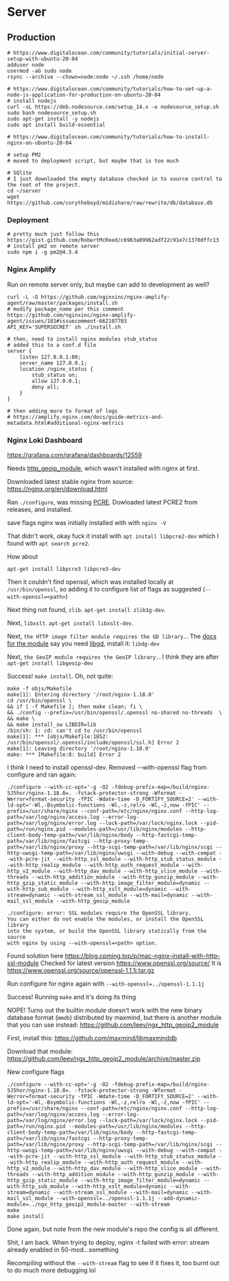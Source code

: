 # Server

## Production

```
# https://www.digitalocean.com/community/tutorials/initial-server-setup-with-ubuntu-20-04
adduser node
usermod -aG sudo node
rsync --archive --chown=node:node ~/.ssh /home/node

# https://www.digitalocean.com/community/tutorials/how-to-set-up-a-node-js-application-for-production-on-ubuntu-20-04
# install nodejs
curl -sL https://deb.nodesource.com/setup_14.x -o nodesource_setup.sh
sudo bash nodesource_setup.sh
sudo apt-get install -y nodejs
sudo apt install build-essential

# https://www.digitalocean.com/community/tutorials/how-to-install-nginx-on-ubuntu-20-04

# setup PM2
# moved to deployment script, but maybe that is too much

# SQlite
# I just downloaded the empty database checked in to source control to the root of the project.
cd ~/server
wget https://github.com/corytheboyd/midishare/raw/rewrite/db/database.db
```

### Deployment

```
# pretty much just follow this https://gist.github.com/RobertMcReed/c6963a09962adf22c91e7c1370dffc13
# install pm2 on remote server
sudo npm i -g pm2@4.5.4
```

### Nginx Amplify

Run on remote server only, but maybe can add to development as well?
```
curl -L -O https://github.com/nginxinc/nginx-amplify-agent/raw/master/packages/install.sh
# modify package_name per this comment https://github.com/nginxinc/nginx-amplify-agent/issues/181#issuecomment-662107703
API_KEY='SUPERSECRET' sh ./install.sh

# then, need to install nginx modules stub_status
# added this to a conf.d file
server {
	listen 127.0.0.1:80;
	server_name 127.0.0.1;
	location /nginx_status {
		stub_status on;
		allow 127.0.0.1;
		deny all;
	}
}

# then adding more to format of logs
# https://amplify.nginx.com/docs/guide-metrics-and-metadata.html#additional-nginx-metrics

```

### Nginx Loki Dashboard

https://grafana.com/grafana/dashboards/12559

Needs [http_geoip_module](https://nginx.org/en/docs/http/ngx_http_geoip_module.html), which wasn't installed with nginx at first.

Downloaded latest stable nginx from source: https://nginx.org/en/download.html

Ran `./configure`, was missing [PCRE](https://www.pcre.org/). Dowloaded latest PCRE2 from releases, and installed.

save flags nginx was initially installed with with `nginx -V`

That didn't work, okay fuck it install with `apt install libpcre2-dev` which I found with `apt search pcre2`.

How about
```
apt-get install libpcre3 libpcre3-dev
```

Then it couldn't find openssl, which was installed locally at `/usr/bin/openssl`, so adding it to configure list of flags as suggested (`--with-openssl=<path>`)

Next thing not found, `zlib`. `apt-get install zlib1g-dev`.

Next, `libxslt`. `apt-get install libxslt-dev`.

Next, `the HTTP image filter module requires the GD library.`. The [docs for the module](https://nginx.org/en/docs/http/ngx_http_image_filter_module.html) say you need [libgd](https://libgd.github.io/), install it: `libdg-dev`

Next, `the GeoIP module requires the GeoIP library.`. I think they are after `apt-get install libgeoip-dev`

Success! `make install`. Oh, not quite:
```
make -f objs/Makefile
make[1]: Entering directory '/root/nginx-1.18.0'
cd /usr/bin/openssl \
&& if [ -f Makefile ]; then make clean; fi \
&& ./config --prefix=/usr/bin/openssl/.openssl no-shared no-threads  \
&& make \
&& make install_sw LIBDIR=lib
/bin/sh: 1: cd: can't cd to /usr/bin/openssl
make[1]: *** [objs/Makefile:1852: /usr/bin/openssl/.openssl/include/openssl/ssl.h] Error 2
make[1]: Leaving directory '/root/nginx-1.18.0'
make: *** [Makefile:8: build] Error 2
```

I think I need to install openssl-dev. Removed --with-openssl flag from configure and ran again:

```
./configure --with-cc-opt='-g -O2 -fdebug-prefix-map=/build/nginx-5J5hor/nginx-1.18.0=. -fstack-protector-strong -Wformat -Werror=format-security -fPIC -Wdate-time -D_FORTIFY_SOURCE=2' --with-ld-opt='-Wl,-Bsymbolic-functions -Wl,-z,relro -Wl,-z,now -fPIC' --prefix=/usr/share/nginx --conf-path=/etc/nginx/nginx.conf --http-log-path=/var/log/nginx/access.log --error-log-path=/var/log/nginx/error.log --lock-path=/var/lock/nginx.lock --pid-path=/run/nginx.pid --modules-path=/usr/lib/nginx/modules --http-client-body-temp-path=/var/lib/nginx/body --http-fastcgi-temp-path=/var/lib/nginx/fastcgi --http-proxy-temp-path=/var/lib/nginx/proxy --http-scgi-temp-path=/var/lib/nginx/scgi --http-uwsgi-temp-path=/var/lib/nginx/uwsgi --with-debug --with-compat --with-pcre-jit --with-http_ssl_module --with-http_stub_status_module --with-http_realip_module --with-http_auth_request_module --with-http_v2_module --with-http_dav_module --with-http_slice_module --with-threads --with-http_addition_module --with-http_gunzip_module --with-http_gzip_static_module --with-http_image_filter_module=dynamic --with-http_sub_module --with-http_xslt_module=dynamic --with-stream=dynamic --with-stream_ssl_module --with-mail=dynamic --with-mail_ssl_module --with-http_geoip_module

./configure: error: SSL modules require the OpenSSL library.
You can either do not enable the modules, or install the OpenSSL library
into the system, or build the OpenSSL library statically from the source
with nginx by using --with-openssl=<path> option.
```

Found solution here https://blog.cpming.top/p/mac-nginx-install-with-http-ssl-module
Checked for latest version https://www.openssl.org/source/
It is https://www.openssl.org/source/openssl-1.1.1j.tar.gz

Run configure for nginx again with `--with-openssl=../openssl-1.1.1j`

Success! Running `make` and it's doing its thing

NOPE! Turns out the builtin module doesn't work with the new binary database format (`mmdb`) distributed by maxmind, but there is another module that you can use instead: https://github.com/leev/ngx_http_geoip2_module

First, install this: https://github.com/maxmind/libmaxminddb

Download that module: https://github.com/leev/ngx_http_geoip2_module/archive/master.zip

New configure flags

```
./configure --with-cc-opt='-g -O2 -fdebug-prefix-map=/build/nginx-5J5hor/nginx-1.18.0=. -fstack-protector-strong -Wformat -Werror=format-security -fPIC -Wdate-time -D_FORTIFY_SOURCE=2' --with-ld-opt='-Wl,-Bsymbolic-functions -Wl,-z,relro -Wl,-z,now -fPIC' --prefix=/usr/share/nginx --conf-path=/etc/nginx/nginx.conf --http-log-path=/var/log/nginx/access.log --error-log-path=/var/log/nginx/error.log --lock-path=/var/lock/nginx.lock --pid-path=/run/nginx.pid --modules-path=/usr/lib/nginx/modules --http-client-body-temp-path=/var/lib/nginx/body --http-fastcgi-temp-path=/var/lib/nginx/fastcgi --http-proxy-temp-path=/var/lib/nginx/proxy --http-scgi-temp-path=/var/lib/nginx/scgi --http-uwsgi-temp-path=/var/lib/nginx/uwsgi --with-debug --with-compat --with-pcre-jit --with-http_ssl_module --with-http_stub_status_module --with-http_realip_module --with-http_auth_request_module --with-http_v2_module --with-http_dav_module --with-http_slice_module --with-threads --with-http_addition_module --with-http_gunzip_module --with-http_gzip_static_module --with-http_image_filter_module=dynamic --with-http_sub_module --with-http_xslt_module=dynamic --with-stream=dynamic --with-stream_ssl_module --with-mail=dynamic --with-mail_ssl_module --with-openssl=../openssl-1.1.1j --add-dynamic-module=../ngx_http_geoip2_module-master --with-stream
make
make install
```

Done again, but note from the new module's repo the config is all different.

Shit, I am back. When trying to deploy, nginx -t failed with error: stream already enabled in 50-mod...something

Recompiling without the `--with-stream` flag to see if it fixes it, too burnt out to do much more debugging lol
